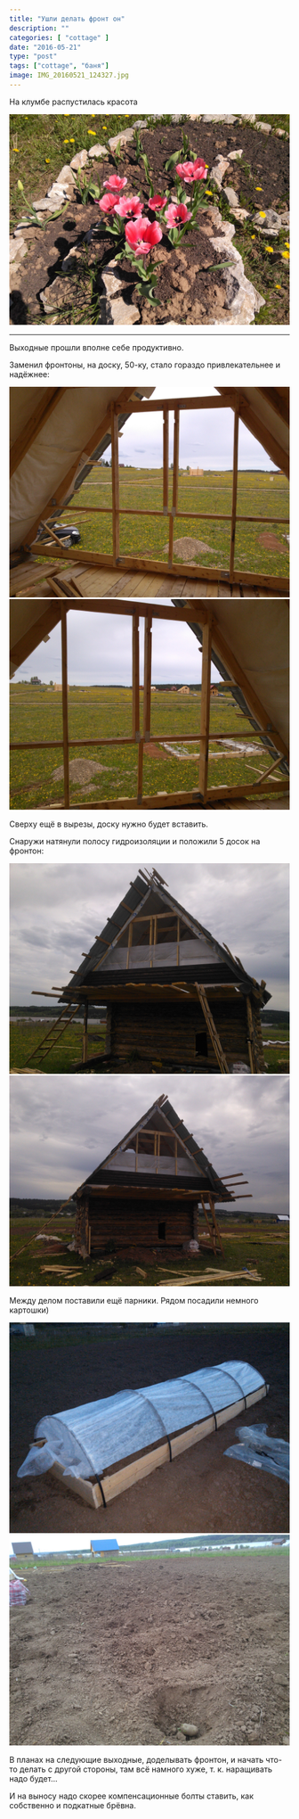 ```yaml
---
title: "Ушли делать фронт он"
description: ""
categories: [ "cottage" ]
date: "2016-05-21"
type: "post"
tags: ["cottage", "баня"]
image: IMG_20160521_124327.jpg
---
```


На клумбе распустилась красота

![](IMG_20160521_124431.jpg)

---

Выходные прошли вполне себе продуктивно.

Заменил фронтоны, на доску, 50-ку, стало гораздо привлекательнее и надёжнее:

![](IMG_20160522_122522.jpg)  ![](IMG_20160522_122535.jpg)

Сверху ещё в вырезы, доску нужно будет вставить.

Снаружи натянули полосу гидроизоляции и положили 5 досок на фронтон:

![](IMG_20160522_163953.jpg)  ![](IMG_20160522_164005.jpg)

Между делом поставили ещё парники. Рядом посадили немного картошки)

![](IMG_20160521_223419.jpg)  ![](IMG_20160522_205135.jpg)

В планах на следующие выходные,
доделывать фронтон, и начать что-то делать с другой стороны, там всё намного хуже, т. к. наращивать надо будет...

И на выносу надо скорее компенсационные болты ставить, как собственно и подкатные брёвна.
